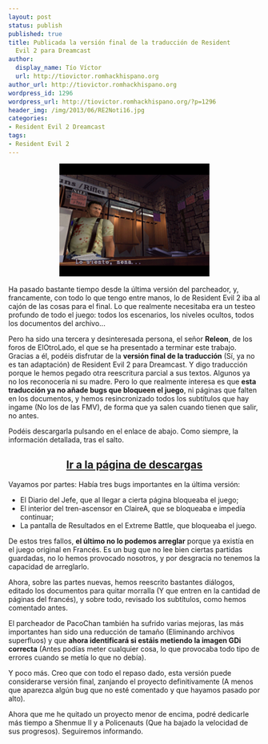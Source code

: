 ```yaml
---
layout: post
status: publish
published: true
title: Publicada la versión final de la traducción de Resident
  Evil 2 para Dreamcast
author:
  display_name: Tío Víctor
  url: http://tiovictor.romhackhispano.org
author_url: http://tiovictor.romhackhispano.org
wordpress_id: 1296
wordpress_url: http://tiovictor.romhackhispano.org/?p=1296
header_img: /img/2013/06/RE2Noti16.jpg
categories:
- Resident Evil 2 Dreamcast
tags:
- Resident Evil 2
---
```

<center><img alt="Resident Evil 2 para Dreamcast - Versión 1.5 
FINAL" src="/img/2013/06/15Final-01.png" width="300" height="225" /></center>

Ha pasado bastante tiempo desde la última versión del parcheador, y, 
francamente, con todo lo que tengo entre manos, lo de Resident Evil 2 iba 
al cajón de las cosas para el final. Lo que realmente necesitaba era un testeo 
profundo de todo el juego: todos los escenarios, los niveles ocultos, todos 
los documentos del archivo...

Pero ha sido una tercera y desinteresada persona, el señor **Releon**, de los 
foros de ElOtroLado, el que se ha presentado a terminar este trabajo. Gracias 
a él, podéis disfrutar de la **versión final de la traducción** (Sí, ya no es 
tan adaptación) de Resident Evil 2 para Dreamcast. Y digo traducción porque le 
hemos pegado otra reescritura parcial a sus textos. Algunos ya no los reconocería 
ni su madre. Pero lo que realmente interesa es que **esta traducción ya no añade 
bugs que bloqueen el juego**, ni páginas que falten en los documentos, y hemos 
resincronizado todos los subtítulos que hay ingame (No los de las FMV), de forma 
que ya salen cuando tienen que salir, no antes.

Podéis descargarla pulsando en el enlace de abajo. Como siempre, la información 
detallada, tras el salto.

<h2 style="text-align: center;"><strong><a href="http://tiovictor.romhackhispano.org/resident-evil-2-dreamcast/">Ir 
a la página de descargas</a></strong></h2>

<!--more-->

Vayamos por partes: Había tres bugs importantes en la última versión:

- El Diario del Jefe, que al llegar a cierta página bloqueaba el juego;  
- El interior del tren-ascensor en ClaireA, que se bloqueaba e impedía continuar;  
- La pantalla de Resultados en el Extreme Battle, que bloqueaba el juego.

De estos tres fallos, **el último no lo podemos arreglar** porque ya existía 
en el juego original en Francés. Es un bug que no lee bien ciertas partidas 
guardadas, no lo hemos provocado nosotros, y por desgracia no tenemos la capacidad 
de arreglarlo.

Ahora, sobre las partes nuevas, hemos reescrito bastantes diálogos, editado los 
documentos para quitar morralla (Y que entren en la cantidad de páginas del francés), 
y sobre todo, revisado los subtítulos, como hemos comentado antes.

El parcheador de PacoChan también ha sufrido varias mejoras, las más importantes han 
sido una reducción de tamaño (Eliminando archivos superfluos) y que **ahora 
identificará si estáis metiendo la imagen GDi correcta** (Antes podías meter cualquier 
cosa, lo que provocaba todo tipo de errores cuando se metía lo que no debía).

Y poco más. Creo que con todo el repaso dado, esta versión puede considerarse versión 
final, zanjando el proyecto definitivamente (A menos que aparezca algún bug que no esté 
comentado y que hayamos pasado por alto).

Ahora que me he quitado un proyecto menor de encima, podré dedicarle más tiempo a Shenmue 
II y a Policenauts (Que ha bajado la velocidad de sus progresos). Seguiremos informando.

